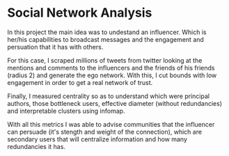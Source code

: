 # Social Network Analysis

In this project the main idea was to undestand an influencer. Which is her/his capabilities to broadcast messages and the engagement and persuation that it has with others.

For this case, I scraped millions of tweets from twitter looking at the mentions and comments to the influencers and the friends of his friends (radius 2) and generate the ego network. With this, I cut bounds with low engagement in order to get a real network of trust.



Finally, I measured centrality so as to understand which were principal authors, those bottleneck users, effective diameter (without redundancies) and interpretable clusters using infomap.

With all this metrics I was able to advise communities that the influencer can persuade (it's stength and weight of the connection), which are secondary users that will centralize information and how many redundancies it has.
